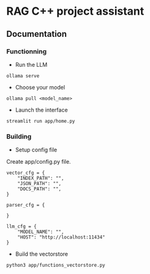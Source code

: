 # RAG C++ project assistant



## Documentation

### Functionning

- Run the LLM
```
ollama serve
```

- Choose your model
```
ollama pull <model_name>
```

- Launch the interface
```
streamlit run app/home.py
```

### Building

- Setup config file

Create app/config.py file.
```
vector_cfg = {
    "INDEX_PATH": "",
    "JSON_PATH": "",
    "DOCS_PATH": "",
}

parser_cfg = {

}

llm_cfg = {
    "MODEL_NAME": "",
    "HOST": "http://localhost:11434"
}
```

- Build the vectorstore
```
python3 app/functions_vectorstore.py
```
